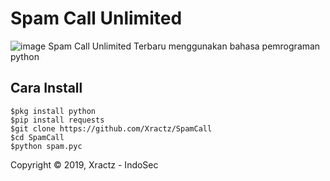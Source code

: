 # Spam Call Unlimited
![image](https://github.com/Xractz/SpamCall/blob/master/spamc.jpg)
Spam Call Unlimited Terbaru menggunakan bahasa pemrograman python

## Cara Install
```
$pkg install python
$pip install requests
$git clone https://github.com/Xractz/SpamCall
$cd SpamCall
$python spam.pyc
```


Copyright © 2019, Xractz - IndoSec

